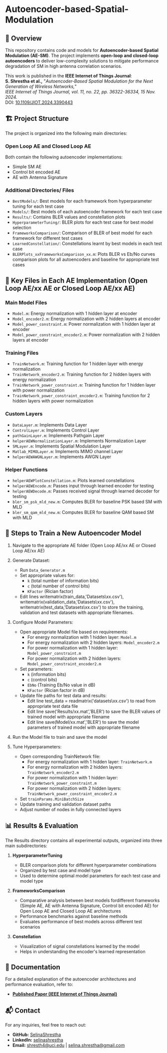 # Autoencoder-based-Spatial-Modulation

## 📌 Overview
This repository contains code and models for **Autoencoder-based Spatial Modulation (AE-SM)**. The project implements **open-loop and closed-loop autoencoders** to deliver low-complexity solutions to mitigate performance degradation of SM in high antenna correlation scenarios.

This work is published in the **IEEE Internet of Things Journal**:  
**S. Shrestha et al.,** "*Autoencoder-Based Spatial Modulation for the Next Generation of Wireless Networks,*"  
*IEEE Internet of Things Journal, vol. 11, no. 22, pp. 36322-36334, 15 Nov. 2024.*  
DOI: [10.1109/JIOT.2024.3390443](https://doi.org/10.1109/JIOT.2024.3390443)

## 🏗️ Project Structure

The project is organized into the following main directories:

### Open Loop AE and Closed Loop AE
Both contain the following autoencoder implementations:
- Simple SM AE
- Control bit encoded AE
- AE with Antenna Signature

### Additional Directories/ Files
- `BestModels/`: Best models for each framework from hyperparameter tuning for each test case
- `Models/`: Best models of each autoencoder framework for each test case
- `Results/`: Contains BLER values and constellation plots
- `HyperparameterTuning/`: BLER plots for each test case for best model selection
- `FrameworksComparison/`: Comparison of BLER of best model for each framework for different test cases
- `LearnedConstellation/`: Constellations learnt by best models in each test case
- `BLERPlots_xxFrameworksComparison_xx.m`: Plots BLER vs Eb/No curves comparison plots for all autoencoders and baseline for appropriate test cases

## 📜 Key Files in Each AE Implementation (Open Loop AE/xx AE or Closed Loop AE/xx AE)

### Main Model Files
- `Model.m`: Energy normalization with 1 hidden layer at encoder
- `Model_encoder2.m`: Energy normalization with 2 hidden layers at encoder
- `Model_power_constraint.m`: Power normalization with 1 hidden layer at encoder
- `Model_power_constraint_encoder2.m`: Power normalization with 2 hidden layers at encoder

### Training Files
- `TrainNetwork.m`: Training function for 1 hidden layer with energy normalization
- `TrainNetwork_encoder2.m`: Training function for 2 hidden layers with energy normalization
- `TrainNetwork_power_constraint.m`: Training function for 1 hidden layer with power normalization
- `TrainNetwork_power_constraint_encoder2.m`: Training function for 2 hidden layers with power normalization

### Custom Layers
- `DataLayer.m`: Implements Data Layer
- `ControlLayer.m`: Implements Control Layer
- `pathGainLayer.m`: Implements Pathgain Layer
- `helperAEWNormalizationLayer.m`: Implements Normalization Layer
- `SMLayer.m`: Implements Spatial Modulation Layer
- `Matlab_MIMOLayer.m`: Implements MIMO channel Layer
- `helperAEWAWGNLayer.m`: Implements AWGN Layer

### Helper Functions
- `helperAEWPlotConstellation.m`: Plots learned constellations
- `helperAEWEncode.m`: Passes input through learned encoder for testing
- `helperAEWDecode.m`: Passes received signal through learned decoder for testing
- `bler_sm_psk_mld_new.m`: Computes BLER for baseline PSK based SM with MLD
- `bler_sm_qam_mld_new.m`: Computes BLER for baseline QAM based SM with MLD

## 🚀 Steps to Train a New Autoencoder Model

1. Navigate to the appropriate AE folder (Open Loop AE/xx AE or Closed Loop AE/xx AE)

2. Generate Dataset:
   - Run `Data_Generator.m`
   - Set appropriate values for:
     - `k` (total number of information bits)
     - `c` (total number of control bits)
     - `KFactor` (Rician factor)
   - Edit lines writematrix(train_data,'Datasets\xx.csv'), writematrix(validation_data,'Datasets\xx.csv'), writematrix(test_data,'Datasets\xx.csv') to store the training, validation and test datasets with appropriate filenames.

3. Configure Model Parameters:
   - Open appropriate Model file based on requirements:
     - For energy normalization with 1 hidden layer: `Model.m`
     - For energy normalization with 2 hidden layers: `Model_encoder2.m`
     - For power normalization with 1 hidden layer: `Model_power_constraint.m`
     - For power normalization with 2 hidden layers: `Model_power_constraint_encoder2.m`
   - Set parameters:
     - `k` (information bits)
     - `c` (control bits)
     - `EbNo` (Training Eb/No value in dB)
     - `KFactor` (Rician factor in dB)
   - Update file paths for test data and results:
     - Edit line test_data = readmatrix('datasets\xx.csv') to read from appropriate test data file
     - Edit line save('Results/xx.mat','BLER') to save the BLER values of trained model with appropriate filename
     - Edit line save(Model/xx.mat','BLER') to save the model parameters of trained model with appropriate filename
  
4. Run the Model file to train and save the model

5. Tune Hyperparameters:
   - Open corresponding TrainNetwork file:
     - For energy normalization with 1 hidden layer: `TrainNetwork.m`
     - For energy normalization with 2 hidden layers: `TrainNetwork_encoder2.m`
     - For power normalization with 1 hidden layer: `TrainNetwork_power_constraint.m`
     - For power normalization with 2 hidden layers: `TrainNetwork_power_constraint_encoder2.m`
   - Set `trainParams.MiniBatchSize`
   - Update training and validation dataset paths
   - Adjust number of nodes in fully connected layers


## 📊 Results & Evaluation
The Results directory contains all experimental outputs, organized into three main subdirectories:
1. **HyperparameterTuning**
   - BLER comparison plots for different hyperparameter combinations
   - Organized by test case and model type
   - Used to determine optimal model parameters for each test case and model type
2. **FrameworksComparison**
   - Comparative analysis between best models fordifferent frameworks (Simple AE, AE with Antenna Signature, Control bit encoded AE) for Open Loop AE and Closed Loop AE architectures
   - Performance benchmarks against baseline methods
   - Evaluates performance of best models across different test scenarios

3. **Constellation**
   - Visualization of signal constellations learned by the model
   - Helps in understanding the encoder's learned representation

## 📄 Documentation
For a detailed explanation of the autoencoder architectures and performance evaluation, refer to:
- [**Published Paper (IEEE Internet of Things Journal)**](https://doi.org/10.1109/JIOT.2024.3390443)

## 📬 Contact
For any inquiries, feel free to reach out:
- **GitHub:** [SelinaShrestha](https://github.com/SelinaShrestha)
- **LinkedIn:** [selinashrestha](https://www.linkedin.com/in/selinashrestha/)
- **Email:** shresth4@uci.edu | selina.shrestha@gmail.com
